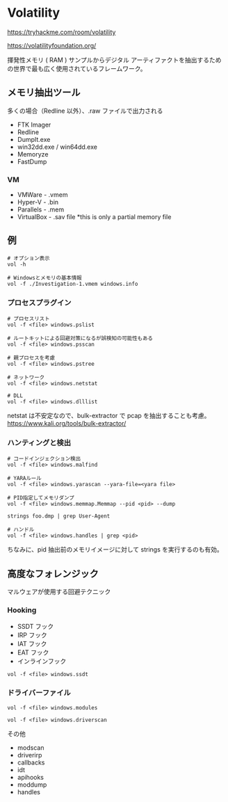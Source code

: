 # Volatility

https://tryhackme.com/room/volatility

https://volatilityfoundation.org/

揮発性メモリ ( RAM ) サンプルからデジタル アーティファクトを抽出するための世界で最も広く使用されているフレームワーク。

## メモリ抽出ツール

多くの場合（Redline 以外）、.raw ファイルで出力される

- FTK Imager
- Redline
- DumpIt.exe
- win32dd.exe / win64dd.exe
- Memoryze
- FastDump

### VM

- VMWare - .vmem
- Hyper-V - .bin
- Parallels - .mem
- VirtualBox - .sav file \*this is only a partial memory file

## 例

```shell
# オプション表示
vol -h

# Windowsとメモリの基本情報
vol -f ./Investigation-1.vmem windows.info
```

### プロセスプラグイン

```shell
# プロセスリスト
vol -f <file> windows.pslist

# ルートキットによる回避対策になるが誤検知の可能性もある
vol -f <file> windows.psscan

# 親プロセスを考慮
vol -f <file> windows.pstree

# ネットワーク
vol -f <file> windows.netstat

# DLL
vol -f <file> windows.dlllist
```

netstat は不安定なので、bulk-extractor で pcap を抽出することも考慮。  
https://www.kali.org/tools/bulk-extractor/

### ハンティングと検出

```shell
# コードインジェクション検出
vol -f <file> windows.malfind

# YARAルール
vol -f <file> windows.yarascan --yara-file=<yara file>
```

```shell
# PID指定してメモリダンプ
vol -f <file> windows.memmap.Memmap --pid <pid> --dump

strings foo.dmp | grep User-Agent

# ハンドル
vol -f <file> windows.handles | grep <pid>
```

ちなみに、pid 抽出前のメモリイメージに対して strings を実行するのも有効。

## 高度なフォレンジック

マルウェアが使用する回避テクニック

### Hooking

- SSDT フック
- IRP フック
- IAT フック
- EAT フック
- インラインフック

```shell
vol -f <file> windows.ssdt
```

### ドライバーファイル

```shell
vol -f <file> windows.modules

vol -f <file> windows.driverscan
```

その他

- modscan
- driverirp
- callbacks
- idt
- apihooks
- moddump
- handles
